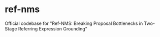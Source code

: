 # ref-nms
Official codebase for "Ref-NMS: Breaking Proposal Bottlenecks in Two-Stage Referring Expression Grounding"
